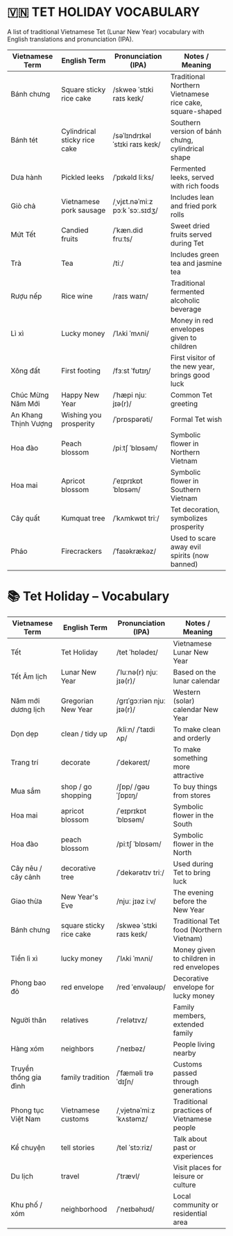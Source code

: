 # 🇻🇳 TET HOLIDAY VOCABULARY

A list of traditional Vietnamese Tet (Lunar New Year) vocabulary with English translations and pronunciation (IPA).

| Vietnamese Term           | English Term                          | Pronunciation (IPA)           | Notes / Meaning                                                  |
|---------------------------|----------------------------------------|-------------------------------|------------------------------------------------------------------|
| Bánh chưng                | Square sticky rice cake               | /skweə ˈstɪki raɪs keɪk/      | Traditional Northern Vietnamese rice cake, square-shaped        |
| Bánh tét                  | Cylindrical sticky rice cake          | /səˈlɪndrɪkəl ˈstɪki raɪs keɪk/ | Southern version of bánh chưng, cylindrical shape         |
| Dưa hành                 | Pickled leeks                         | /ˈpɪkəld liːks/               | Fermented leeks, served with rich foods                          |
| Giò chả                  | Vietnamese pork sausage               | /ˌvjɛt.nəˈmiːz pɔːk ˈsɔː.sɪdʒ/ | Includes lean and fried pork rolls                      |
| Mứt Tết                  | Candied fruits                        | /ˈkæn.did fruːts/             | Sweet dried fruits served during Tet                             |
| Trà                      | Tea                                   | /tiː/                         | Includes green tea and jasmine tea                               |
| Rượu nếp                 | Rice wine                             | /raɪs waɪn/                   | Traditional fermented alcoholic beverage                         |
| Lì xì                    | Lucky money                           | /ˈlʌki ˈmʌni/                 | Money in red envelopes given to children                         |
| Xông đất                 | First footing                         | /fɜːst ˈfʊtɪŋ/                | First visitor of the new year, brings good luck                  |
| Chúc Mừng Năm Mới        | Happy New Year                        | /ˈhæpi njuː jɪə(r)/           | Common Tet greeting                                              |
| An Khang Thịnh Vượng     | Wishing you prosperity                | /ˈprɒspərəti/                 | Formal Tet wish                                                  |
| Hoa đào                  | Peach blossom                         | /piːtʃ ˈblɒsəm/               | Symbolic flower in Northern Vietnam                              |
| Hoa mai                  | Apricot blossom                       | /ˈeɪprɪkɒt ˈblɒsəm/           | Symbolic flower in Southern Vietnam                              |
| Cây quất                 | Kumquat tree                          | /ˈkʌmkwɒt triː/               | Tet decoration, symbolizes prosperity                            |
| Pháo                     | Firecrackers                          | /ˈfaɪəkrækəz/                 | Used to scare away evil spirits (now banned)                     |


# 📚 Tet Holiday – Vocabulary

| Vietnamese Term          | English Term                     | Pronunciation (IPA)         | Notes / Meaning                                                |
|--------------------------|----------------------------------|-----------------------------|-----------------------------------------------------------------|
| Tết                      | Tet Holiday                      | /tet ˈhɒlədeɪ/              | Vietnamese Lunar New Year                                      |
| Tết Âm lịch              | Lunar New Year                   | /ˈluːnə(r) njuː jɪə(r)/     | Based on the lunar calendar                                    |
| Năm mới dương lịch       | Gregorian New Year               | /ɡrɪˈɡɔːriən njuː jɪə(r)/   | Western (solar) calendar New Year                              |
| Dọn dẹp                  | clean / tidy up                  | /kliːn/ /ˈtaɪdi ʌp/         | To make clean and orderly                                      |
| Trang trí                | decorate                         | /ˈdekəreɪt/                 | To make something more attractive                             |
| Mua sắm                  | shop / go shopping               | /ʃɒp/ /ɡəʊ ˈʃɒpɪŋ/          | To buy things from stores                                      |
| Hoa mai                  | apricot blossom                  | /ˈeɪprɪkɒt ˈblɒsəm/         | Symbolic flower in the South                                   |
| Hoa đào                  | peach blossom                    | /piːtʃ ˈblɒsəm/             | Symbolic flower in the North                                   |
| Cây nêu / cây cảnh       | decorative tree                  | /ˈdekərətɪv triː/           | Used during Tet to bring luck                                  |
| Giao thừa                | New Year's Eve                   | /njuː jɪəz iːv/             | The evening before the New Year                                |
| Bánh chưng               | square sticky rice cake          | /skweə ˈstɪki raɪs keɪk/    | Traditional Tet food (Northern Vietnam)                        |
| Tiền lì xì               | lucky money                      | /ˈlʌki ˈmʌni/               | Money given to children in red envelopes                       |
| Phong bao đỏ             | red envelope                     | /red ˈenvələʊp/             | Decorative envelope for lucky money                            |
| Người thân               | relatives                        | /ˈrelətɪvz/                 | Family members, extended family                                |
| Hàng xóm                 | neighbors                        | /ˈneɪbəz/                   | People living nearby                                           |
| Truyền thống gia đình    | family tradition                 | /ˈfæməli trəˈdɪʃn/          | Customs passed through generations                             |
| Phong tục Việt Nam       | Vietnamese customs               | /ˌvjetnəˈmiːz ˈkʌstəmz/     | Traditional practices of Vietnamese people                     |
| Kể chuyện                | tell stories                     | /tel ˈstɔːriz/              | Talk about past or experiences                                 |
| Du lịch                  | travel                           | /ˈtrævl/                    | Visit places for leisure or culture                            |
| Khu phố / xóm            | neighborhood                     | /ˈneɪbəhʊd/                 | Local community or residential area                            |